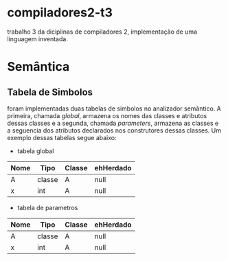 # compiladores2-t3
trabalho 3  da diciplinas de compiladores 2, implementação de uma linguagem inventada.

# Semântica

## Tabela de Simbolos

foram implementadas duas tabelas de simbolos no analizador semântico. A primeira,
chamada _global_, armazena os nomes das classes e atributos dessas classes e a segunda,
 chamada _parameters_, armazena as classes e a seguencia dos atributos declarados nos
 construtores dessas classes. Um exemplo dessas tabelas segue abaixo:
 
 * tabela global
 
 Nome | Tipo | Classe | ehHerdado |
 ----|  ----|  -----|   ------    | 
 A   | classe | A   | null      |
 x    | int   | A   | null      |
 
 
 * tabela de parametros
 
Nome | Tipo | Classe | ehHerdado |
----|  ----|  -----|   ------    | 
A   | classe | A   | null      |
x    | int   | A   | null      |